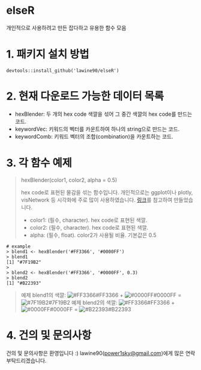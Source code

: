 elseR
========
개인적으로 사용하려고 만든 잡다하고 유용한 함수 모음


# 1. 패키지 설치 방법
```
devtools::install_github('lawine90/elseR')
```


# 2. 현재 다운로드 가능한 데이터 목록
  - hexBlender: 두 개의 hex code 색깔을 섞어 그 중간 색깔의 hex code를 만드는 코드.
  - keywordVec: 키워드의 벡터를 카운트하여 하나의 string으로 만드는 코드.
  - keywordComb: 키워드 벡터의 조합(combination)을 카운트하는 코드.


# 3. 각 함수 예제
> hexBlender(color1, color2, alpha = 0.5)
> 
> hex code로 표현된 물감을 섞는 함수입니다. 개인적으로는 ggplot이나 plotly, visNetwork 등 시각화에 주로 많이 사용하였습니다. [링크](https://meyerweb.com/eric/tools/color-blend/#:::hex)를 참고하여 만들었습니다.
> - color1: (필수, character). hex code로 표현된 색깔.
> - color2: (필수, character). hex code로 표현된 색깔.
> - alpha: (필수, float). color2가 사용될 비율. 기본값은 0.5

``` 
# example
> blend1 <- hexBlender('#FF3366', '#0000FF')
> blend1
[1] "#7F19B2"
> 
> blend2 <- hexBlender('#FF3366', '#0000FF', 0.3)
> blend2
[1] "#B22393"
```
> 예제 blend1의 색깔: ![#FF3366](https://placehold.it/15/FF3366/000000?text=+)#FF3366 + ![#0000FF](https://placehold.it/15/0000FF/000000?text=+)#0000FF = ![#7F19B2](https://placehold.it/15/7F19B2/000000?text=+)#7F19B2
> 예제 blend2의 색깔: ![#FF3366](https://placehold.it/15/FF3366/000000?text=+)#FF3366 + ![#0000FF](https://placehold.it/15/0000FF/000000?text=+)#0000FF = ![#B22393](https://placehold.it/15/B22393/000000?text=+)#B22393


# 4. 건의 및 문의사항
건의 및 문의사항은 환영입니다 :) lawine90(power1sky@gmail.com)에게 많은 연락 부탁드리겠습니다.
